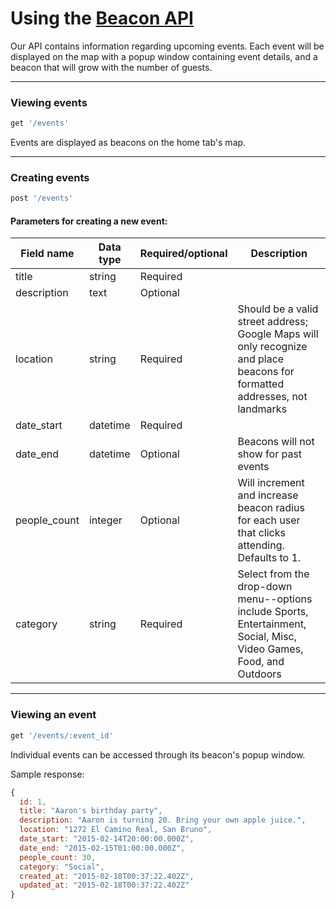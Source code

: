 # Using the [Beacon API](https://beacon-bea.herokuapp.com/events)

Our API contains information regarding upcoming events. Each event will be displayed on the map with a popup window containing event details, and a beacon that will grow with the number of guests.

---

### Viewing events

```ruby
get '/events'
```

Events are displayed as beacons on the home tab's map.

---

### Creating events

```ruby
post '/events'
```

#### Parameters for creating a new event:

| Field name | Data type | Required/optional | Description |
|---|---|---|---|
| title | string | Required |  |
| description | text | Optional |  |
| location | string | Required | Should be a valid street address; Google Maps will only recognize and place beacons for formatted addresses, not landmarks |
| date_start | datetime | Required |  |
| date_end | datetime | Optional | Beacons will not show for past events |
| people_count | integer | Optional | Will increment and increase beacon radius for each user that clicks attending. Defaults to 1. |
| category | string | Required | Select from the drop-down menu--options include Sports, Entertainment, Social, Misc, Video Games, Food, and Outdoors |

---

### Viewing an event

```ruby
get '/events/:event_id'
```

Individual events can be accessed through its beacon's popup window.

Sample response:

```javascript
{
  id: 1,
  title: "Aaron's birthday party",
  description: "Aaron is turning 20. Bring your own apple juice.",
  location: "1272 El Camino Real, San Bruno",
  date_start: "2015-02-14T20:00:00.000Z",
  date_end: "2015-02-15T01:00:00.000Z",
  people_count: 30,
  category: "Social",
  created_at: "2015-02-18T00:37:22.402Z",
  updated_at: "2015-02-18T00:37:22.402Z"
}
```
